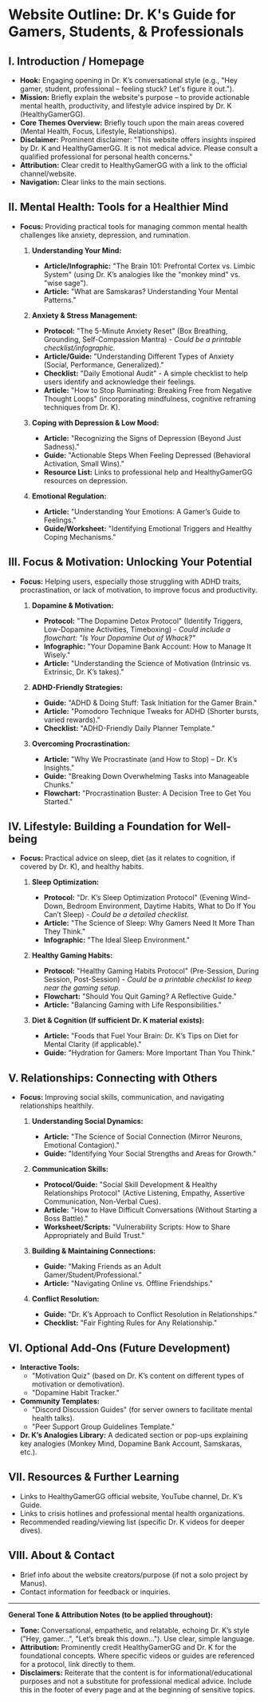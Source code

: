 # Website Outline: Dr. K's Guide for Gamers, Students, & Professionals

## I. Introduction / Homepage

*   **Hook:** Engaging opening in Dr. K’s conversational style (e.g., "Hey gamer, student, professional – feeling stuck? Let's figure it out.").
*   **Mission:** Briefly explain the website's purpose – to provide actionable mental health, productivity, and lifestyle advice inspired by Dr. K (HealthyGamerGG).
*   **Core Themes Overview:** Briefly touch upon the main areas covered (Mental Health, Focus, Lifestyle, Relationships).
*   **Disclaimer:** Prominent disclaimer: "This website offers insights inspired by Dr. K and HealthyGamerGG. It is not medical advice. Please consult a qualified professional for personal health concerns."
*   **Attribution:** Clear credit to HealthyGamerGG with a link to the official channel/website.
*   **Navigation:** Clear links to the main sections.

## II. Mental Health: Tools for a Healthier Mind

*   **Focus:** Providing practical tools for managing common mental health challenges like anxiety, depression, and rumination.

    1.  **Understanding Your Mind:**
        *   **Article/Infographic:** "The Brain 101: Prefrontal Cortex vs. Limbic System" (using Dr. K’s analogies like the "monkey mind" vs. "wise sage").
        *   **Article:** "What are Samskaras? Understanding Your Mental Patterns."

    2.  **Anxiety & Stress Management:**
        *   **Protocol:** "The 5-Minute Anxiety Reset" (Box Breathing, Grounding, Self-Compassion Mantra) - *Could be a printable checklist/infographic.*
        *   **Article/Guide:** "Understanding Different Types of Anxiety (Social, Performance, Generalized)."
        *   **Checklist:** "Daily Emotional Audit" - A simple checklist to help users identify and acknowledge their feelings.
        *   **Article:** "How to Stop Ruminating: Breaking Free from Negative Thought Loops" (incorporating mindfulness, cognitive reframing techniques from Dr. K).

    3.  **Coping with Depression & Low Mood:**
        *   **Article:** "Recognizing the Signs of Depression (Beyond Just Sadness)."
        *   **Guide:** "Actionable Steps When Feeling Depressed (Behavioral Activation, Small Wins)."
        *   **Resource List:** Links to professional help and HealthyGamerGG resources on depression.

    4.  **Emotional Regulation:**
        *   **Article:** "Understanding Your Emotions: A Gamer’s Guide to Feelings."
        *   **Guide/Worksheet:** "Identifying Emotional Triggers and Healthy Coping Mechanisms."

## III. Focus & Motivation: Unlocking Your Potential

*   **Focus:** Helping users, especially those struggling with ADHD traits, procrastination, or lack of motivation, to improve focus and productivity.

    1.  **Dopamine & Motivation:**
        *   **Protocol:** "The Dopamine Detox Protocol" (Identify Triggers, Low-Dopamine Activities, Timeboxing) - *Could include a flowchart: "Is Your Dopamine Out of Whack?"*
        *   **Infographic:** "Your Dopamine Bank Account: How to Manage It Wisely."
        *   **Article:** "Understanding the Science of Motivation (Intrinsic vs. Extrinsic, Dr. K’s takes)."

    2.  **ADHD-Friendly Strategies:**
        *   **Guide:** "ADHD & Doing Stuff: Task Initiation for the Gamer Brain."
        *   **Article:** "Pomodoro Technique Tweaks for ADHD (Shorter bursts, varied rewards)."
        *   **Checklist:** "ADHD-Friendly Daily Planner Template."

    3.  **Overcoming Procrastination:**
        *   **Article:** "Why We Procrastinate (and How to Stop) – Dr. K’s Insights."
        *   **Guide:** "Breaking Down Overwhelming Tasks into Manageable Chunks."
        *   **Flowchart:** "Procrastination Buster: A Decision Tree to Get You Started."

## IV. Lifestyle: Building a Foundation for Well-being

*   **Focus:** Practical advice on sleep, diet (as it relates to cognition, if covered by Dr. K), and healthy habits.

    1.  **Sleep Optimization:**
        *   **Protocol:** "Dr. K’s Sleep Optimization Protocol" (Evening Wind-Down, Bedroom Environment, Daytime Habits, What to Do If You Can’t Sleep) - *Could be a detailed checklist.*
        *   **Article:** "The Science of Sleep: Why Gamers Need It More Than They Think."
        *   **Infographic:** "The Ideal Sleep Environment."

    2.  **Healthy Gaming Habits:**
        *   **Protocol:** "Healthy Gaming Habits Protocol" (Pre-Session, During Session, Post-Session) - *Could be a printable checklist to keep near the gaming setup.*
        *   **Flowchart:** "Should You Quit Gaming? A Reflective Guide."
        *   **Article:** "Balancing Gaming with Life Responsibilities."

    3.  **Diet & Cognition (If sufficient Dr. K material exists):**
        *   **Article:** "Foods that Fuel Your Brain: Dr. K’s Tips on Diet for Mental Clarity (if applicable)."
        *   **Guide:** "Hydration for Gamers: More Important Than You Think."

## V. Relationships: Connecting with Others

*   **Focus:** Improving social skills, communication, and navigating relationships healthily.

    1.  **Understanding Social Dynamics:**
        *   **Article:** "The Science of Social Connection (Mirror Neurons, Emotional Contagion)."
        *   **Guide:** "Identifying Your Social Strengths and Areas for Growth."

    2.  **Communication Skills:**
        *   **Protocol/Guide:** "Social Skill Development & Healthy Relationships Protocol" (Active Listening, Empathy, Assertive Communication, Non-Verbal Cues).
        *   **Article:** "How to Have Difficult Conversations (Without Starting a Boss Battle)."
        *   **Worksheet/Scripts:** "Vulnerability Scripts: How to Share Appropriately and Build Trust."

    3.  **Building & Maintaining Connections:**
        *   **Guide:** "Making Friends as an Adult Gamer/Student/Professional."
        *   **Article:** "Navigating Online vs. Offline Friendships."

    4.  **Conflict Resolution:**
        *   **Guide:** "Dr. K’s Approach to Conflict Resolution in Relationships."
        *   **Checklist:** "Fair Fighting Rules for Any Relationship."

## VI. Optional Add-Ons (Future Development)

*   **Interactive Tools:**
    *   "Motivation Quiz" (based on Dr. K’s content on different types of motivation or demotivation).
    *   "Dopamine Habit Tracker."
*   **Community Templates:**
    *   "Discord Discussion Guides" (for server owners to facilitate mental health talks).
    *   "Peer Support Group Guidelines Template."
*   **Dr. K’s Analogies Library:** A dedicated section or pop-ups explaining key analogies (Monkey Mind, Dopamine Bank Account, Samskaras, etc.).

## VII. Resources & Further Learning

*   Links to HealthyGamerGG official website, YouTube channel, Dr. K’s Guide.
*   Links to crisis hotlines and professional mental health organizations.
*   Recommended reading/viewing list (specific Dr. K videos for deeper dives).

## VIII. About & Contact

*   Brief info about the website creators/purpose (if not a solo project by Manus).
*   Contact information for feedback or inquiries.

---

**General Tone & Attribution Notes (to be applied throughout):**

*   **Tone:** Conversational, empathetic, and relatable, echoing Dr. K’s style ("Hey, gamer…", "Let’s break this down…"). Use clear, simple language.
*   **Attribution:** Prominently credit HealthyGamerGG and Dr. K for the foundational concepts. Where specific videos or guides are referenced for a protocol, link directly to them.
*   **Disclaimers:** Reiterate that the content is for informational/educational purposes and not a substitute for professional medical advice. Include this in the footer of every page and at the beginning of sensitive topics.


